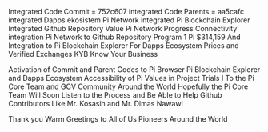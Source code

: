 Integrated Code Commit  =  752c607
integrated Code Parents =  aa5cafc 
integrated Dapps ekosistem Pi Network 
integrated Pi Blockchain Explorer 
Integrated Github Repository 
Value Pi Network Progress 
Connectivity integration 
Pi Network to Github Repository Program 
1 Pi $314,159 And Integration to Pi Blockchain Explorer For Dapps Ecosystem Prices and Verified Exchanges KYB Know Your Business 

Activation of Commit and Parent Codes to Pi Browser 
Pi Blockchain Explorer 
and Dapps Ecosystem 
Accessibility of Pi Values ​​in Project Trials 
I To the Pi Core Team and GCV Community Around the World 
Hopefully the Pi Core Team Will Soon Listen to the Process and Be Able to Help Github Contributors Like Mr. Kosasih and Mr. Dimas Nawawi 

Thank you 
Warm Greetings to All of Us Pioneers Around the World
